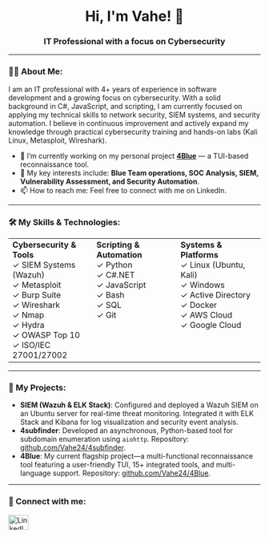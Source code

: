 
<h1 align="center">Hi, I'm Vahe! 👋</h1>
<h3 align="center">IT Professional with a focus on Cybersecurity </h3>

---

### 👨‍💻 About Me:

I am an IT professional with 4+ years of experience in software development and a growing focus on cybersecurity. With a solid background in C#, JavaScript, and scripting, I am currently focused on applying my technical skills to network security, SIEM systems, and security automation. I believe in continuous improvement and actively expand my knowledge through practical cybersecurity training and hands-on labs (Kali Linux, Metasploit, Wireshark).

* 🔭 I’m currently working on my personal project [**4Blue**](https://github.com/Vahe24/4Blue) — a TUI-based reconnaissance tool.
* 🌱 My key interests include: **Blue Team operations, SOC Analysis, SIEM, Vulnerability Assessment, and Security Automation**.
* 📫 How to reach me: Feel free to connect with me on LinkedIn.

---

### 🛠️ My Skills & Technologies:

<table>
  <tr>
    <td valign="top" width="33%">
      <strong>Cybersecurity & Tools</strong><br>
      ✓ SIEM Systems (Wazuh)<br>
      ✓ Metasploit<br>
      ✓ Burp Suite<br>
      ✓ Wireshark<br>
      ✓ Nmap<br>
      ✓ Hydra<br>
      ✓ OWASP Top 10<br>
      ✓ ISO/IEC 27001/27002<br>
    </td>
    <td valign="top" width="33%">
      <strong>Scripting & Automation</strong><br>
      ✓ Python<br>
      ✓ C#.NET<br>
      ✓ JavaScript<br>
      ✓ Bash<br>
      ✓ SQL<br>
      ✓ Git<br>
    </td>
    <td valign="top" width="33%">
      <strong>Systems & Platforms</strong><br>
      ✓ Linux (Ubuntu, Kali)<br>
      ✓ Windows<br>
      ✓ Active Directory<br>
      ✓ Docker<br>
      ✓ AWS Cloud<br>
      ✓ Google Cloud<br>
    </td>
  </tr>
</table>

---

### 🚀 My Projects:

* **SIEM (Wazuh & ELK Stack)**: Configured and deployed a Wazuh SIEM on an Ubuntu server for real-time threat monitoring. Integrated it with ELK Stack and Kibana for log visualization and security event analysis.
* **4subfinder**: Developed an asynchronous, Python-based tool for subdomain enumeration using `aiohttp`. Repository: [github.com/Vahe24/4subfinder](https://github.com/Vahe24/4subfinder).
* **4Blue**: My current flagship project—a multi-functional reconnaissance tool featuring a user-friendly TUI, 15+ integrated tools, and multi-language support. Repository: [github.com/Vahe24/4Blue](https://github.com/Vahe24/4Blue).

---

### 🤝 Connect with me:
<p align="left">
    <a href="https://www.linkedin.com/in/vahe24/" target="blank"><img align="center" src="https://raw.githubusercontent.com/rahuldkjain/github-profile-readme-generator/master/src/images/icons/Social/linked-in-alt.svg" alt="LinkedIn Profile" height="30" width="40" /></a>
</p>
